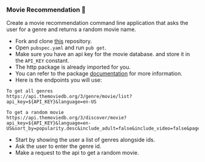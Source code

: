 ### Movie Recommendation 🎥

Create a movie recommendation command line application that asks the user for a genre and returns a random movie name.

- Fork and clone [this](https://github.com/JoinCODED/MP-Dart-MovieDB) repository.
- Open `pubspec.yaml` and run `pub get`.
- Make sure you have an api key for the movie database. and store it in the `API_KEY` constant.
- The http package is already imported for you.
- You can refer to the package [documentation](https://pub.dev/packages/http) for more information.
- Here is the endpoints you will use:

```
To get all genres
https://api.themoviedb.org/3/genre/movie/list?api_key=${API_KEY}&language=en-US

To get a random movie
https://api.themoviedb.org/3/discover/movie?api_key=${API_KEY}&language=en-US&sort_by=popularity.desc&include_adult=false&include_video=false&page=1&with_genres=${genreId}
```

- Start by showing the user a list of genres alongside ids.
- Ask the user to enter the genre id.
- Make a request to the api to get a random movie.
